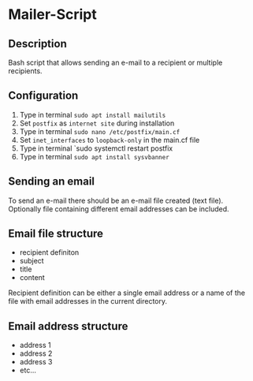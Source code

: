 # Mailer-Script
## Description
Bash script that allows sending an e-mail to a recipient or multiple recipients.
## Configuration
1. Type in terminal `sudo apt install mailutils`
2. Set `postfix` as `internet site` during installation
3. Type in terminal `sudo nano /etc/postfix/main.cf`
4. Set `inet_interfaces` to `loopback-only` in the main.cf file
5. Type in terminal `sudo systemctl restart postfix
6. Type in terminal `sudo apt install sysvbanner`
## Sending an email
To send an e-mail there should be an e-mail file created (text file). Optionally file containing different email addresses can be included.
## Email file structure
- recipient definiton
- subject
- title
- content

Recipient definition can be either a single email address or a name of the file with email addresses in the current directory.

## Email address structure
- address 1
- address 2
- address 3
- etc...
